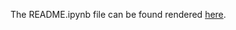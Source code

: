 The README.ipynb file can be found rendered [here](https://nbviewer.jupyter.org/github/Jay-Haran/geogridmap/blob/master/README.ipynb).
